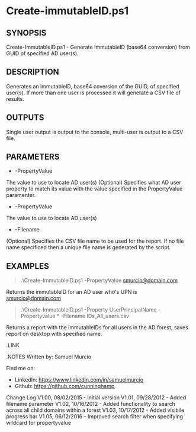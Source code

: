 # Create-immutableID.ps1

## SYNOPSIS

Create-ImmutableID.ps1 - Generate ImmutableID (base64 conversion) from GUID of specified AD user(s). 

## DESCRIPTION 

Generates an immutableID, base64 coversion of the GUID, of specified user(s). If more than one user is processed
it will generate a CSV file of results.  

## OUTPUTS

Single user output is output to the console, multi-user is output to a CSV file.

## PARAMETERS

- -PropertyValue

The value to use to locate AD user(s)
(Optional) Specifies what AD user property to match its value with the value specified in the PropertyValue paramenter.

- -PropertyValue

The value to use to locate AD user(s)

- -Filename

(Optional) Specifies the CSV file name to be used for the report.
If no file name specificed then a unique file name is generated by the script.

## EXAMPLES

> .\Create-ImmutableID.ps1 -PropertyValue smurcio@domain.com

Returns the immutableID for an AD user who's UPN is smurcio@domain.com

> .\Create-ImmutableID.ps1 -Property UserPrincipalName -Propertyvalue * -Filename IDs_All_users.csv

Returns a report with the immutableIDs for all users in the AD forest, saves report on desktop with specified name.

.LINK


.NOTES
Written by: Samuel Murcio

Find me on:
* LinkedIn:	https://www.linkedin.com/in/samuelmurcio
* Github:	https://github.com/cunninghamp

Change Log
V1.00, 08/02/2015 - Initial version
V1.01, 09/28/2012 - Added filename parameter
V1.02, 10/16/2012 - Added functionality to search across all child domains within a forest
V1.03, 10/17/2012 - Added visibile progress bar
V1.05, 06/12/2016 - Improved search filter when specifying wildcard for propertyvalue
